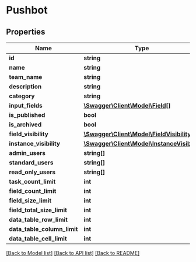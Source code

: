 # Pushbot

## Properties
Name | Type | Description | Notes
------------ | ------------- | ------------- | -------------
**id** | **string** |  | 
**name** | **string** |  | 
**team_name** | **string** |  | 
**description** | **string** |  | [optional] 
**category** | **string** |  | [optional] 
**input_fields** | [**\Swagger\Client\Model\Field[]**](Field.md) |  | [optional] 
**is_published** | **bool** |  | [optional] 
**is_archived** | **bool** |  | [optional] 
**field_visibility** | [**\Swagger\Client\Model\FieldVisibility**](FieldVisibility.md) |  | [optional] 
**instance_visibility** | [**\Swagger\Client\Model\InstanceVisibilty**](InstanceVisibilty.md) |  | [optional] 
**admin_users** | **string[]** |  | [optional] 
**standard_users** | **string[]** |  | [optional] 
**read_only_users** | **string[]** |  | [optional] 
**task_count_limit** | **int** |  | [optional] 
**field_count_limit** | **int** |  | [optional] 
**field_size_limit** | **int** |  | [optional] 
**field_total_size_limit** | **int** |  | [optional] 
**data_table_row_limit** | **int** |  | [optional] 
**data_table_column_limit** | **int** |  | [optional] 
**data_table_cell_limit** | **int** |  | [optional] 

[[Back to Model list]](../../README.md#documentation-for-models) [[Back to API list]](../../README.md#documentation-for-api-endpoints) [[Back to README]](../../README.md)

